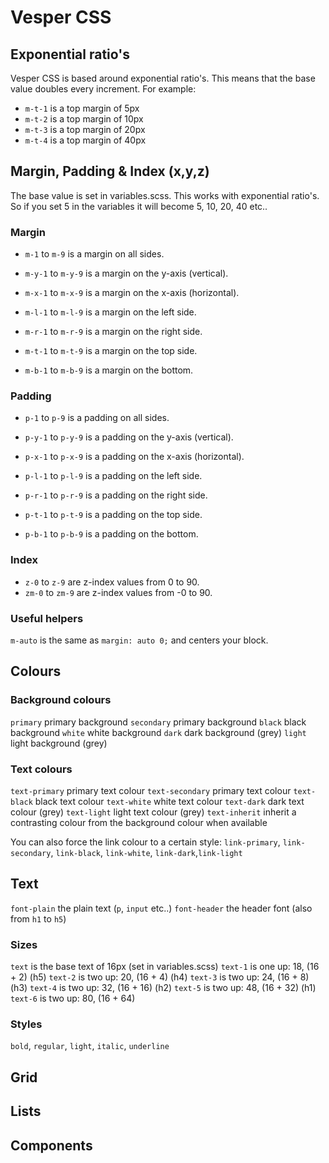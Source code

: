 # Vesper CSS

## Exponential ratio's

Vesper CSS is based around exponential ratio's. This means that the base value doubles every increment. For example: 

- `m-t-1` is a top margin of 5px
- `m-t-2` is a top margin of 10px
- `m-t-3` is a top margin of 20px
- `m-t-4` is a top margin of 40px

## Margin, Padding & Index (x,y,z)

The base value is set in variables.scss. This works with exponential ratio's. So if you set 5 in the variables it will become 5, 10, 20, 40 etc..

### Margin

- `m-1` to `m-9` is a margin on all sides.
- `m-y-1` to `m-y-9` is a margin on the y-axis (vertical).
- `m-x-1` to `m-x-9` is a margin on the x-axis (horizontal).

- `m-l-1` to `m-l-9` is a margin on the left side.
- `m-r-1` to `m-r-9` is a margin on the right side.
- `m-t-1` to `m-t-9` is a margin on the top side.
- `m-b-1` to `m-b-9` is a margin on the bottom.

### Padding

- `p-1` to `p-9` is a padding on all sides.
- `p-y-1` to `p-y-9` is a padding on the y-axis (vertical).
- `p-x-1` to `p-x-9` is a padding on the x-axis (horizontal).

- `p-l-1` to `p-l-9` is a padding on the left side.
- `p-r-1` to `p-r-9` is a padding on the right side.
- `p-t-1` to `p-t-9` is a padding on the top side.
- `p-b-1` to `p-b-9` is a padding on the bottom.

### Index

- `z-0` to `z-9` are z-index values from 0 to 90.
- `zm-0` to `zm-9` are z-index values from  -0 to 90.

### Useful helpers

`m-auto` is the same as `margin: auto 0;` and centers your block.

## Colours

### Background colours

`primary` primary background
`secondary` primary background
`black` black background
`white` white background
`dark` dark background (grey)
`light` light background (grey)

### Text colours

`text-primary` primary text colour
`text-secondary` primary text colour
`text-black` black text colour
`text-white` white text colour
`text-dark` dark text colour (grey)
`text-light` light text colour (grey)
`text-inherit` inherit a contrasting colour from the background colour when available

You can also force the link colour to a certain style:
`link-primary`, `link-secondary`, `link-black`, `link-white`, `link-dark`,`link-light`

## Text

`font-plain` the plain text (`p`, `input` etc..)
`font-header` the header font (also from `h1` to `h5`)

### Sizes

`text` is the base text of 16px (set in variables.scss)
`text-1` is one up: 18, (16 + 2) (h5)
`text-2` is two up: 20, (16 + 4) (h4)
`text-3` is two up: 24, (16 + 8) (h3)
`text-4` is two up: 32, (16 + 16) (h2)
`text-5` is two up: 48, (16 + 32) (h1)
`text-6` is two up: 80, (16 + 64) 

### Styles

`bold`, `regular`, `light`, `italic`, `underline`

## Grid

## Lists

## Components
